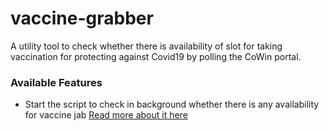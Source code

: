 # vaccine-grabber
A utility tool to check whether there is availability of slot for taking vaccination for protecting against Covid19 by polling the CoWin portal.

### Available Features
* Start the script to check in background whether there is any availability for vaccine jab [Read more about it here](./server/README.md)

